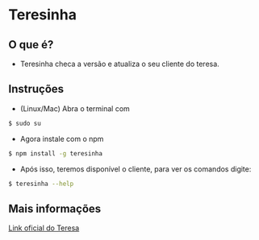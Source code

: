 # Teresinha

## O que é?
- Teresinha checa a versão e atualiza o seu cliente do teresa.

## Instruções
- (Linux/Mac) Abra o terminal com 
```bash
$ sudo su
```
- Agora instale com o npm
```bash
$ npm install -g teresinha
```

- Após isso, teremos disponível o cliente, para ver os comandos digite:
```bash
$ teresinha --help
```

## Mais informações
[Link oficial do Teresa](https://github.com/luizalabs/teresa/releases)